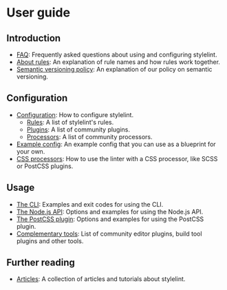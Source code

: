 # User guide

## Introduction

-   [FAQ](user-guide/faq.md): Frequently asked questions about using and configuring stylelint.
-   [About rules](user-guide/about-rules.md): An explanation of rule names and how rules work together.
-   [Semantic versioning policy](user-guide/semantic-versioning-policy.md): An explanation of our policy on semantic versioning.

## Configuration

-   [Configuration](user-guide/configuration.md): How to configure stylelint.
    -   [Rules](user-guide/rules.md): A list of stylelint's rules.
    -   [Plugins](user-guide/plugins.md): A list of community plugins.
    -   [Processors](user-guide/processors.md): A list of community processors.
-   [Example config](user-guide/example-config.md): An example config that you can use as a blueprint for your own.
-   [CSS processors](user-guide/css-processors.md): How to use the linter with a CSS processor, like SCSS or PostCSS plugins.

## Usage

-   [The CLI](user-guide/cli.md): Examples and exit codes for using the CLI.
-   [The Node.js API](user-guide/node-api.md): Options and examples for using the Node.js API.
-   [The PostCSS plugin](user-guide/postcss-plugin.md): Options and examples for using the PostCSS plugin.
-   [Complementary tools](user-guide/complementary-tools.md): List of community editor plugins, build tool plugins and other tools.

## Further reading

-   [Articles](user-guide/articles.md): A collection of articles and tutorials about stylelint.
